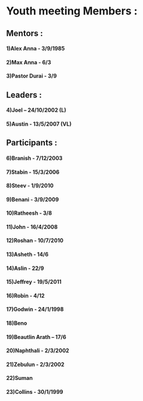 # Youth meeting Members :

## Mentors :

#### 1)Alex Anna - 3/9/1985
#### 2)Max Anna - 6/3
#### 3)Pastor Durai - 3/9

## Leaders :

#### 4)Joel – 24/10/2002 (L)
#### 5)Austin - 13/5/2007 (VL)

## Participants :

#### 6)Branish - 7/12/2003
#### 7)Stabin - 15/3/2006
#### 8)Steev - 1/9/2010
#### 9)Benani - 3/9/2009
#### 10)Ratheesh - 3/8
#### 11)John - 16/4/2008
#### 12)Roshan - 10/7/2010
#### 13)Asheth - 14/6
#### 14)Aslin - 22/9
#### 15)Jeffrey - 19/5/2011

#### 16)Robin - 4/12
#### 17)Godwin - 24/1/1998
#### 18)Beno
#### 19)Beautlin Arath – 17/6
#### 20)Naphthali - 2/3/2002
#### 21)Zebulun - 2/3/2002
#### 22)Suman
#### 23)Collins - 30/1/1999
